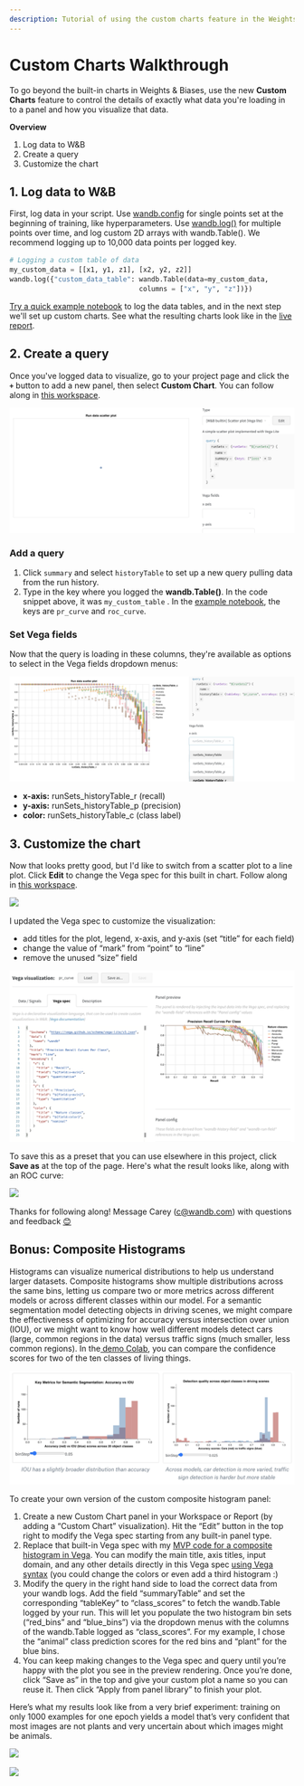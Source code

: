 ```yaml
---
description: Tutorial of using the custom charts feature in the Weights & Biases UI
---
```


# Custom Charts Walkthrough

To go beyond the built-in charts in Weights & Biases, use the new **Custom Charts** feature to control the details of exactly what data you're loading in to a panel and how you visualize that data.

**Overview**

1. Log data to W\&B
2. Create a query
3. Customize the chart

## 1. Log data to W\&B

First, log data in your script. Use [wandb.config](../../../../guides/track/config.md) for single points set at the beginning of training, like hyperparameters. Use [wandb.log()](../../../../guides/track/log.md) for multiple points over time, and log custom 2D arrays with wandb.Table(). We recommend logging up to 10,000 data points per logged key.

```python
# Logging a custom table of data
my_custom_data = [[x1, y1, z1], [x2, y2, z2]]
wandb.log({"custom_data_table": wandb.Table(data=my_custom_data,
                                columns = ["x", "y", "z"])})
```

[Try a quick example notebook](https://bit.ly/custom-charts-colab) to log the data tables, and in the next step we'll set up custom charts. See what the resulting charts look like in the [live report](https://app.wandb.ai/demo-team/custom-charts/reports/Custom-Charts--VmlldzoyMTk5MDc).

## 2. Create a query

Once you've logged data to visualize, go to your project page and click the **`+`** button to add a new panel, then select **Custom Chart**. You can follow along in [this workspace](https://app.wandb.ai/demo-team/custom-charts).

![A new, blank custom chart ready to be configured](<../../../../.gitbook/assets/Screen Shot 2020-08-28 at 7.41.37 AM.png>)

### **Add a query**

1. Click `summary` and select `historyTable` to set up a new query pulling data from the run history.
2. Type in the key where you logged the **wandb.Table()**. In the code snippet above, it was `my_custom_table` . In the [example notebook](https://bit.ly/custom-charts-colab), the keys are `pr_curve` and `roc_curve`.

### Set Vega fields

Now that the query is loading in these columns, they're available as options to select in the Vega fields dropdown menus:

![Pulling in columns from the query results to set Vega fields](<../../../../.gitbook/assets/Screen Shot 2020-08-28 at 8.04.39 AM.png>)

* **x-axis:** runSets\_historyTable\_r (recall)
* **y-axis:** runSets\_historyTable\_p (precision)
* **color:** runSets\_historyTable\_c (class label)

## 3. Customize the chart

Now that looks pretty good, but I'd like to switch from a scatter plot to a line plot. Click **Edit** to change the Vega spec for this built in chart. Follow along in [this workspace](https://app.wandb.ai/demo-team/custom-charts).

![](https://paper-attachments.dropbox.com/s\_5FCA7E5A968820ADD0CD5402B4B0F71ED90882B3AC586103C1A96BF845A0EAC7\_1597442115525\_Screen+Shot+2020-08-14+at+2.52.24+PM.png)

I updated the Vega spec to customize the visualization:

* add titles for the plot, legend, x-axis, and y-axis (set “title” for each field)
* change the value of “mark” from “point” to “line”
* remove the unused “size” field

![](<../../../../.gitbook/assets/customize vega spec for pr curve.png>)

To save this as a preset that you can use elsewhere in this project, click **Save as** at the top of the page. Here's what the result looks like, along with an ROC curve:

![](https://paper-attachments.dropbox.com/s\_5FCA7E5A968820ADD0CD5402B4B0F71ED90882B3AC586103C1A96BF845A0EAC7\_1597442868347\_Screen+Shot+2020-08-14+at+3.07.30+PM.png)

Thanks for following along! Message Carey (c@wandb.com) with questions and feedback [😊](https://emojipedia.org/smiling-face-with-smiling-eyes/)

## Bonus: Composite Histograms

Histograms can visualize numerical distributions to help us understand larger datasets. Composite histograms show multiple distributions across the same bins, letting us compare two or more metrics across different models or across different classes within our model. For a semantic segmentation model detecting objects in driving scenes, we might compare the effectiveness of optimizing for accuracy versus intersection over union (IOU), or we might want to know how well different models detect cars (large, common regions in the data) versus traffic signs (much smaller, less common regions). In the[ demo Colab](https://bit.ly/custom-charts-colab), you can compare the confidence scores for two of the ten classes of living things.

![](<../../../../.gitbook/assets/Screen Shot 2020-08-28 at 7.19.47 AM.png>)

To create your own version of the custom composite histogram panel:

1. Create a new Custom Chart panel in your Workspace or Report (by adding a “Custom Chart” visualization). Hit the “Edit” button in the top right to modify the Vega spec starting from any built-in panel type.
2. Replace that built-in Vega spec with my [MVP code for a composite histogram in Vega](https://gist.github.com/staceysv/9bed36a2c0c2a427365991403611ce21). You can modify the main title, axis titles, input domain, and any other details directly in this Vega spec [using Vega syntax](https://vega.github.io/) (you could change the colors or even add a third histogram :)
3. Modify the query in the right hand side to load the correct data from your wandb logs. Add the field “summaryTable” and set the corresponding “tableKey” to “class\_scores” to fetch the wandb.Table logged by your run. This will let you populate the two histogram bin sets (“red\_bins” and “blue\_bins”) via the dropdown menus with the columns of the wandb.Table logged as “class\_scores”. For my example, I chose the “animal” class prediction scores for the red bins and “plant” for the blue bins.
4. You can keep making changes to the Vega spec and query until you’re happy with the plot you see in the preview rendering. Once you’re done, click “Save as” in the top and give your custom plot a name so you can reuse it. Then click “Apply from panel library” to finish your plot.

Here’s what my results look like from a very brief experiment: training on only 1000 examples for one epoch yields a model that’s very confident that most images are not plants and very uncertain about which images might be animals.

![](https://paper-attachments.dropbox.com/s\_5FCA7E5A968820ADD0CD5402B4B0F71ED90882B3AC586103C1A96BF845A0EAC7\_1598376315319\_Screen+Shot+2020-08-25+at+10.24.49+AM.png)

![](https://paper-attachments.dropbox.com/s\_5FCA7E5A968820ADD0CD5402B4B0F71ED90882B3AC586103C1A96BF845A0EAC7\_1598376160845\_Screen+Shot+2020-08-25+at+10.08.11+AM.png)
